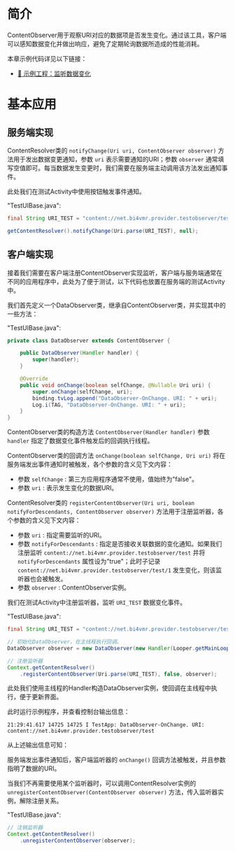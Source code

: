 # 简介
ContentObserver用于观察URI对应的数据项是否发生变化。通过该工具，客户端可以感知数据变化并做出响应，避免了定期轮询数据所造成的性能消耗。

本章示例代码详见以下链接：

- [🔗 示例工程：监听数据变化](https://github.com/BI4VMR/Study-Android/tree/master/M04_System/C04_ContentProvider/S05_DataObserver)

# 基本应用
## 服务端实现
ContentResolver类的 `notifyChange(Uri uri, ContentObserver observer)` 方法用于发出数据变更通知，参数 `uri` 表示需要通知的URI；参数 `observer` 通常填写空值即可。每当数据发生变更时，我们需要在服务端主动调用该方法发出通知事件。

此处我们在测试Activity中使用按钮触发事件通知。

"TestUIBase.java":

```java
final String URI_TEST = "content://net.bi4vmr.provider.testobserver/test";

getContentResolver().notifyChange(Uri.parse(URI_TEST), null);
```

## 客户端实现
接着我们需要在客户端注册ContentObserver实现监听，客户端与服务端通常在不同的应用程序中，此处为了便于测试，以下代码也放置在服务端的测试Activity中。

我们首先定义一个DataObserver类，继承自ContentObserver类，并实现其中的一些方法：

"TestUIBase.java":

```java
private class DataObserver extends ContentObserver {

    public DataObserver(Handler handler) {
        super(handler);
    }

    @Override
    public void onChange(boolean selfChange, @Nullable Uri uri) {
        super.onChange(selfChange, uri);
        binding.tvLog.append("DataObserver-OnChange. URI: " + uri);
        Log.i(TAG, "DataObserver-OnChange. URI: " + uri);
    }
}
```

ContentObserver类的构造方法 `ContentObserver(Handler handler)` 参数 `handler` 指定了数据变化事件触发后的回调执行线程。

ContentObserver类的回调方法 `onChange(boolean selfChange, Uri uri)` 将在服务端发出事件通知时被触发，各个参数的含义见下文内容：

- 参数 `selfChange` : 第三方应用程序通常不使用，值始终为"false"。
- 参数 `uri` : 表示发生变化的数据URI。

ContentResolver类的 `registerContentObserver(Uri uri, boolean notifyForDescendants, ContentObserver observer)` 方法用于注册监听器，各个参数的含义见下文内容：

- 参数 `uri` : 指定需要监听的URI。
- 参数 `notifyForDescendants` : 指定是否接收关联数据的变化通知。如果我们注册监听 `content://net.bi4vmr.provider.testobserver/test` 并将 `notifyForDescendants` 属性设为"true"；此时子记录 `content://net.bi4vmr.provider.testobserver/test/1` 发生变化，则该监听器也会被触发。
- 参数 `observer` : ContentObserver实例。

我们在测试Activity中注册监听器，监听 `URI_TEST` 数据变化事件。

"TestUIBase.java":

```java
final String URI_TEST = "content://net.bi4vmr.provider.testobserver/test";

// 初始化DataObserver，在主线程执行回调。
DataObserver observer = new DataObserver(new Handler(Looper.getMainLooper()));

// 注册监听器
Context.getContentResolver()
    .registerContentObserver(Uri.parse(URI_TEST), false, observer);
```

此处我们使用主线程的Handler构造DataObserver实例，使回调在主线程中执行，便于更新界面。

此时运行示例程序，并查看控制台输出信息：

```text
21:29:41.617 14725 14725 I TestApp: DataObserver-OnChange. URI: content://net.bi4vmr.provider.testobserver/test
```

从上述输出信息可知：

服务端发出事件通知后，客户端监听器的 `onChange()` 回调方法被触发，并且参数指明了数据的URI。

当我们不再需要使用某个监听器时，可以调用ContentResolver实例的 `unregisterContentObserver(ContentObserver observer)` 方法，传入监听器实例，解除注册关系。

"TestUIBase.java":

```java
// 注销监听器
Context.getContentResolver()
    .unregisterContentObserver(observer);
```
